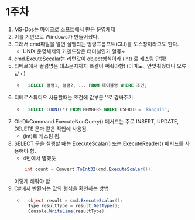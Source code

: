 # 1주차

1. MS-Dos는 마이크로 소프트에서 만든 운영체제
2. 이를 기반으로 Windows가 만들어졌다.
3. 그래서 cmd파일을 열면 실행되는 명령프롬프트(CLI)를 도스창이라고도 한다.
	* UNIX 운영체제의 커멘드창은 터미널인거 알쥬~
4.  cmd.ExcuteSccalar는 리턴값이 object형식이라 (int) 로 캐스팅 안됨!
5. 티베로에서 컬럼명은 대소문자까지 똑같이 써줘야함! (아마도,, 안맞춰줬더니 오류남ㅜ)
	* ```sql
		SELECT 컬럼1, 컬럼2, ... FROM 테이블명 WHERE 조건; 
		```
6. 티베로스튜디오 사용할때는 조건에 값부분 ''로 감싸주기
	* ```sql
		SELECT COUNT(*) FROM MEMBERS WHERE USERID = 'kangsii';
		```
7. OleDbCommand.ExecuteNonQuery() 메서드는 주로 INSERT, UPDATE, DELETE 문과 같은 작업에 사용됨.
	* (int)로 캐스팅 됨.
8. SELECT 문을 실행할 때는 ExecuteScalar() 또는 ExecuteReader() 메서드를 사용해야 함.
	* 4번에서 말했듯 
	```cs
		int count = Convert.ToInt32(cmd.ExecuteScalar());
	``` 
	이렇게 해줘야 함
9. C#에서 반환되는 값의 형식을 확인하는 방법
	* ```cs
		object result = cmd.ExecuteScalar();
		Type resultType = result.GetType();
		Console.WriteLine(resultType)
		```
